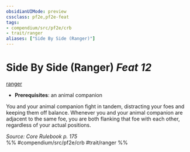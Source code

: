```yaml
---
obsidianUIMode: preview
cssclass: pf2e,pf2e-feat
tags:
- compendium/src/pf2e/crb
- trait/ranger
aliases: ["Side By Side (Ranger)"]
---
```

# Side By Side (Ranger)  *Feat 12*  
[ranger](Reference/Rules/Traits/ranger.md "Ranger Class Trait")  

- **Prerequisites**: an animal companion

You and your animal companion fight in tandem, distracting your foes and keeping them off balance. Whenever you and your animal companion are adjacent to the same foe, you are both flanking that foe with each other, regardless of your actual positions.

*Source: Core Rulebook p. 175*  
%% #compendium/src/pf2e/crb #trait/ranger %%